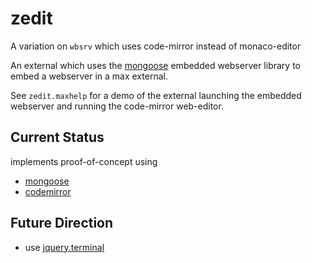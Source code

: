 # zedit

A variation on `wbsrv` which uses code-mirror instead of monaco-editor

An external which uses the [mongoose](https://github.com/cesanta/mongoose) embedded webserver library to embed a webserver in a max external.

See `zedit.maxhelp` for a demo of the external launching the embedded webserver and running the code-mirror web-editor.


## Current Status

implements proof-of-concept using

- [mongoose](https://github.com/cesanta/mongoose)
- [codemirror](https://codemirror.net)


## Future Direction


- use [jquery.terminal](https://github.com/jcubic/jquery.terminal)
